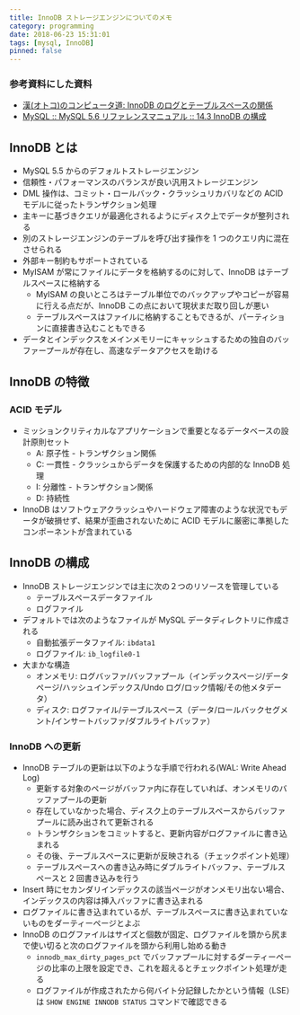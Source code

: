 ```yaml
---
title: InnoDB ストレージエンジンについてのメモ
category: programming
date: 2018-06-23 15:31:01
tags: [mysql, InnoDB]
pinned: false
---
```


### 参考資料にした資料

- [漢(オトコ)のコンピュータ道: InnoDB のログとテーブルスペースの関係](http://nippondanji.blogspot.com/2009/01/innodb.html)
- [MySQL :: MySQL 5.6 リファレンスマニュアル :: 14.3 InnoDB の構成](https://dev.mysql.com/doc/refman/5.6/ja/innodb-configuration.html)

## InnoDB とは

- MySQL 5.5 からのデフォルトストレージエンジン
- 信頼性・パフォーマンスのバランスが良い汎用ストレージエンジン
- DML 操作は、コミット・ロールバック・クラッシュリカバリなどの ACID モデルに従ったトランザクション処理
- 主キーに基づきクエリが最適化されるようにディスク上でデータが整列される
- 別のストレージエンジンのテーブルを呼び出す操作を 1 つのクエリ内に混在させられる
- 外部キー制約もサポートされている
- MyISAM が常にファイルにデータを格納するのに対して、InnoDB はテーブルスペースに格納する
  - MyISAM の良いところはテーブル単位でのバックアップやコピーが容易に行える点だが、InnoDB この点において現状まだ取り回しが悪い
  - テーブルスペースはファイルに格納することもできるが、パーティションに直接書き込むこともできる
- データとインデックスをメインメモリーにキャッシュするための独自のバッファープールが存在し、高速なデータアクセスを助ける

## InnoDB の特徴

### ACID モデル

- ミッションクリティカルなアプリケーションで重要となるデータベースの設計原則セット
  - A: 原子性 - トランザクション関係
  - C: 一貫性 - クラッシュからデータを保護するための内部的な InnoDB 処理
  - I: 分離性 - トランザクション関係
  - D: 持続性
- InnoDB はソフトウェアクラッシュやハードウェア障害のような状況でもデータが破損せず、結果が歪曲されないために ACID モデルに厳密に準拠したコンポーネントが含まれている

## InnoDB の構成

- InnoDB ストレージエンジンでは主に次の２つのリソースを管理している
  - テーブルスペースデータファイル
  - ログファイル
- デフォルトでは次のようなファイルが MySQL データディレクトリに作成される
  - 自動拡張データファイル: `ibdata1`
  - ログファイル: `ib_logfile0-1`
- 大まかな構造
  - オンメモリ: ログバッファ/バッファプール（インデックスページ/データページ/ハッシュインデックス/Undo ログ/ロック情報/その他メタデータ）
  - ディスク: ログファイル/テーブルスペース（データ/ロールバックセグメント/インサートバッファ/ダブルライトバッファ）

### InnoDB への更新

- InnoDB テーブルの更新は以下のような手順で行われる(WAL: Write Ahead Log)
  - 更新する対象のページがバッファ内に存在していれば、オンメモリのバッファプールの更新
  - 存在していなかった場合、ディスク上のテーブルスペースからバッファプールに読み出されて更新される
  - トランザクションをコミットすると、更新内容がログファイルに書き込まれる
  - その後、テーブルスペースに更新が反映される（チェックポイント処理）
  - テーブルスペースへの書き込み時にダブルライトバッファ、テーブルスペースと 2 回書き込みを行う
- Insert 時にセカンダリインデックスの該当ページがオンメモリ出ない場合、インデックスの内容は挿入バッファに書き込まれる
- ログファイルに書き込まれているが、テーブルスペースに書き込まれていないものをダーティーページとよぶ
- InnoDB のログファイルはサイズと個数が固定、ログファイルを頭から尻まで使い切ると次のログファイルを頭から利用し始める動き
  - `innodb_max_dirty_pages_pct` でバッファプールに対するダーティーページの比率の上限を設定でき、これを超えるとチェックポイント処理が走る
  - ログファイルが作成されたから何バイト分記録したかという情報（LSE）は `SHOW ENGINE INNODB STATUS` コマンドで確認できる
